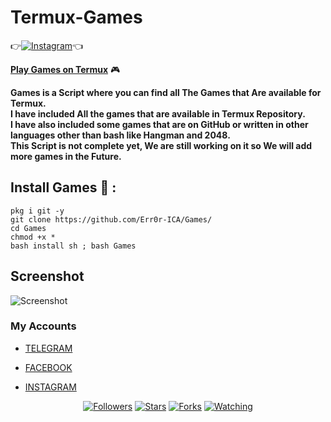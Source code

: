 # Termux-Games

👉[![Instagram](https://img.shields.io/badge/INSTAGRAM-FOLLOW-red?style=for-the-badge&logo=instagram)](https://www.instagram.com/shubham_g0sain)👈


<strong><u>Play Games on Termux</u></strong> 🎮<br>

<b>Games is a Script where you can find all The Games that Are available for Termux.</b><br> 
<b>I have included All the games that are available in Termux Repository. </b><br>
<b>I have also included some games that are on GitHub or written in other languages other than bash like Hangman and 2048.</b><br>
<b>This Script is not complete yet, We are still working on it so We will add more games in the Future.</b><br>

## Install Games 📲 :
```pkg i git -y```
<br>
```git clone https://github.com/Err0r-ICA/Games/```
<br>
```cd Games```
<br>
```chmod +x *```
<br>
```bash install sh ; bash Games```
<br>

## Screenshot 
![Screenshot](https://i.postimg.cc/sjyW16XV/Screenshot-20200425-141114-Termux.jpg) 

### My Accounts

* [TELEGRAM](https://t.me/termuxxhacking)

* [FACEBOOK](https://www.facebook.com/termuxxhacking)

* [INSTAGRAM](https://instagram.com/termux_hacking)

<p align="center">
<a href="https://github.com/Err0r-ICA/followers"><img title="Followers" src="https://img.shields.io/github/followers/lovehacker404?color=blue&style=flat-square"></a>
<a href="https://github.com/Err0r-ICA/World/stargazers/"><img title="Stars" src="https://img.shields.io/github/stars/lovehacker404/World?color=red&style=flat-square"></a>
<a href="https://github.com/Err0r-ICA/World/network/members"><img title="Forks" src="https://img.shields.io/github/forks/lovehacker404/World?color=red&style=flat-square"></a>
<a href="https://github.com/Err0r-ICA/World/watchers"><img title="Watching" src="https://img.shields.io/github/watchers/lovehacker404/World?label=Watchers&color=blue&style=flat-square"></a>
</p>
